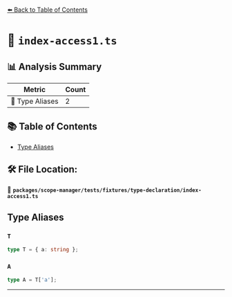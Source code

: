 [⬅️ Back to Table of Contents](../../../../../index.md)

# 📄 `index-access1.ts`

## 📊 Analysis Summary

| Metric | Count |
|--------|-------|
| 📑 Type Aliases | 2 |

## 📚 Table of Contents

- [Type Aliases](#type-aliases)

## 🛠️ File Location:
📂 **`packages/scope-manager/tests/fixtures/type-declaration/index-access1.ts`**

## Type Aliases

### `T`

```ts
type T = { a: string };
```

### `A`

```ts
type A = T['a'];
```


---